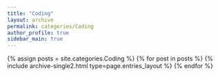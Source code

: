 ```yaml
---
title: "Coding"
layout: archive
permalink: categories/Coding
author_profile: true
sidebar_main: true
---
```

{% assign posts = site.categories.Coding %} {% for post in posts %} {% include archive-single2.html type=page.entries_layout %} {% endfor %}